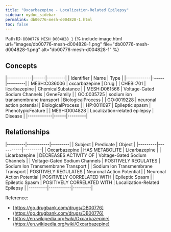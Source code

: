 ```yaml
---
title: "Oxcarbazepine - Localization-Related Epilepsy"
sidebar: mydoc_sidebar
permalink: db00776-mesh-d004828-1.html
toc: false 
---
```



Path ID: `DB00776_MESH_D004828_1`
{% include image.html url="images/db00776-mesh-d004828-1.png" file="db00776-mesh-d004828-1.png" alt="db00776-mesh-d004828-1" %}

## Concepts

|------------|------|---------|
| Identifier | Name | Type    |
|------------|------|---------|
| MESH:C036006 | oxcarbazepine | Drug |
| CHEBI:701 | licarbazepine | ChemicalSubstance |
| MESH:D061566 | Voltage-Gated Sodium Channels | GeneFamily |
| GO:0035725 | sodium ion transmembrane transport | BiologicalProcess |
| GO:0019228 | neuronal action potential | BiologicalProcess |
| HP:0011097 | Epileptic spasm | PhenotypicFeature |
| MESH:D004828 | Localization-related epilepsy | Disease |
|------------|------|---------|

## Relationships

|---------|-----------|---------|
| Subject | Predicate | Object  |
|---------|-----------|---------|
| Oxcarbazepine | HAS METABOLITE | Licarbazepine |
| Licarbazepine | DECREASES ACTIVITY OF | Voltage-Gated Sodium Channels |
| Voltage-Gated Sodium Channels | POSITIVELY REGULATES | Sodium Ion Transmembrane Transport |
| Sodium Ion Transmembrane Transport | POSITIVELY REGULATES | Neuronal Action Potential |
| Neuronal Action Potential | POSITIVELY CORRELATED WITH | Epileptic Spasm |
| Epileptic Spasm | POSITIVELY CORRELATED WITH | Localization-Related Epilepsy |
|---------|-----------|---------|

Reference: 
  - [https://go.drugbank.com/drugs/DB00776](https://go.drugbank.com/drugs/DB00776)
  - [https://en.wikipedia.org/wiki/Oxcarbazepine](https://en.wikipedia.org/wiki/Oxcarbazepine)
